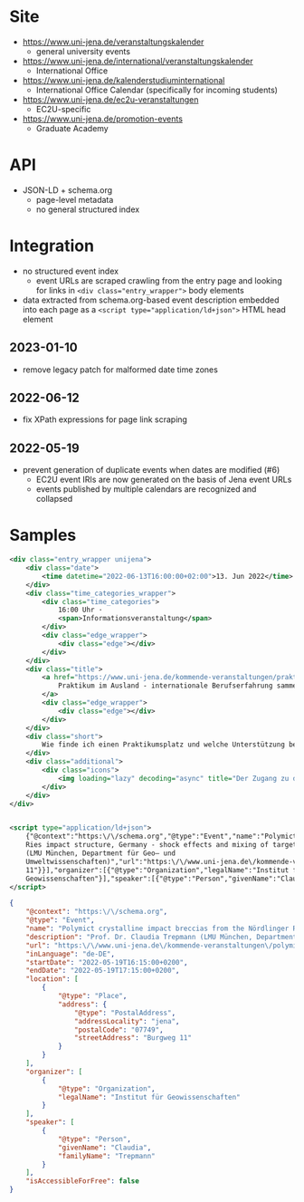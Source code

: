 # Site

* https://www.uni-jena.de/veranstaltungskalender
  * general university events
* https://www.uni-jena.de/international/veranstaltungskalender
  * International Office
* https://www.uni-jena.de/kalenderstudiuminternational
  * International Office Calendar (specifically for incoming students)
* https://www.uni-jena.de/ec2u-veranstaltungen
  * EC2U-specific
* https://www.uni-jena.de/promotion-events
  * Graduate Academy

# API

* JSON-LD + schema.org
  * page-level metadata
  * no general structured index

# Integration

* no structured event index
  * event URLs are scraped crawling from the entry page and looking for links in `<div class="entry_wrapper">` body
    elements
* data extracted from schema.org-based event description embedded into each page as
  a `<script type="application/ld+json">` HTML head element

## 2023-01-10

* remove legacy patch for malformed date time zones

## 2022-06-12

* fix XPath expressions for page link scraping

## 2022-05-19

* prevent generation of duplicate events when dates are modified (#6)
  * EC2U event IRIs are now generated on the basis of Jena event URLs
  * events published by multiple calendars are recognized and collapsed

# Samples

```xml
<div class="entry_wrapper unijena">
    <div class="date">
        <time datetime="2022-06-13T16:00:00+02:00">13. Jun 2022</time>
    </div>
    <div class="time_categories_wrapper">
        <div class="time_categories">
            16:00 Uhr ·
            <span>Informationsveranstaltung</span>
        </div>
        <div class="edge_wrapper">
            <div class="edge"></div>
        </div>
    </div>
    <div class="title">
        <a href="https://www.uni-jena.de/kommende-veranstaltungen/praktikum-im-ausland-eu-praktikum-thueringen" hreflang="de">
            Praktikum im Ausland - internationale Berufserfahrung sammeln
        </a>
        <div class="edge_wrapper">
            <div class="edge"></div>
        </div>
    </div>
    <div class="short">
        Wie finde ich einen Praktikumsplatz und welche Unterstützung bekomme ich?
    </div>
    <div class="additional">
        <div class="icons">
            <img loading="lazy" decoding="async" title="Der Zugang zu dieser Veranstaltung ist barrierefrei." alt="Der Zugang zu dieser Veranstaltung ist barrierefrei." src="/skin/_global/_images/blocks/event_overview_accessible.png" srcset="/skin/_global/_images/blocks/event_overview_accessible.svg">
        </div>
    </div>
</div>
```

```xml

<script type="application/ld+json">
    {"@context":"https:\/\/schema.org","@type":"Event","name":"Polymict crystalline impact breccias from the Nördlinger
    Ries impact structure, Germany - shock effects and mixing of target rocks","description":"Prof. Dr. Claudia Trepmann
    (LMU München, Department für Geo– und
    Umweltwissenschaften)","url":"https:\/\/www.uni-jena.de\/kommende-veranstaltungen\/polymict-crystalline-impact-breccias-from-the-noerdlinger-ries-impact-structure-germany-shock-effects-and-mixing-of-target-rocks","inLanguage":"de-DE","startDate":"2022-05-19T16:15:00+0200","endDate":"2022-05-19T17:15:00+0200","location":[{"@type":"Place","address":{"@type":"PostalAddress","addressLocality":"jena","postalCode":"07749","streetAddress":"Burgweg
    11"}}],"organizer":[{"@type":"Organization","legalName":"Institut für
    Geowissenschaften"}],"speaker":[{"@type":"Person","givenName":"Claudia","familyName":"Trepmann"}],"isAccessibleForFree":false}
</script>
```

```json
{
    "@context": "https:\/\/schema.org",
    "@type": "Event",
    "name": "Polymict crystalline impact breccias from the Nördlinger Ries impact structure, Germany - shock effects and mixing of target rocks",
    "description": "Prof. Dr. Claudia Trepmann (LMU München, Department für Geo– und Umweltwissenschaften)",
    "url": "https:\/\/www.uni-jena.de\/kommende-veranstaltungen\/polymict-crystalline-impact-breccias-from-the-noerdlinger-ries-impact-structure-germany-shock-effects-and-mixing-of-target-rocks",
    "inLanguage": "de-DE",
    "startDate": "2022-05-19T16:15:00+0200",
    "endDate": "2022-05-19T17:15:00+0200",
    "location": [
        {
            "@type": "Place",
            "address": {
                "@type": "PostalAddress",
                "addressLocality": "jena",
                "postalCode": "07749",
                "streetAddress": "Burgweg 11"
            }
        }
    ],
    "organizer": [
        {
            "@type": "Organization",
            "legalName": "Institut für Geowissenschaften"
        }
    ],
    "speaker": [
        {
            "@type": "Person",
            "givenName": "Claudia",
            "familyName": "Trepmann"
        }
    ],
    "isAccessibleForFree": false
}
```

